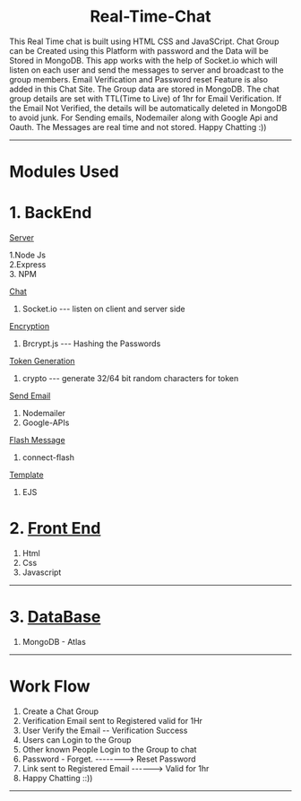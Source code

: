 # <center>Real-Time-Chat</center>

This Real Time chat is built using HTML CSS and JavaSCript. Chat Group can be Created using this Platform with password and the Data will be Stored in MongoDB. This app works with the help of Socket.io which will listen on each user and send the messages to server and broadcast to the group members. Email Verification and Password reset Feature is also added in this Chat Site. The Group data are stored in MongoDB. The chat group details are set with TTL(Time to Live) of 1hr for Email Verification. If the Email Not Verified, the details will be automatically deleted in MongoDB to avoid junk. For Sending emails, Nodemailer along with Google Api and Oauth. The Messages are real time and not 
stored. Happy Chatting :))
***
# Modules Used

# 1. BackEnd 

<ins>Server</ins>  

1.Node Js  
2.Express  
3. NPM  

<ins>Chat</ins>  
1. Socket.io --- listen on client and server side

<ins>Encryption</ins>  
1. Brcrypt.js --- Hashing the Passwords

<ins>Token Generation</ins>  
1. crypto --- generate 32/64 bit random characters for token

<ins>Send Email</ins>  
1. Nodemailer  
2. Google-APIs  

<ins>Flash Message</ins>  
1. connect-flash    

<ins>Template</ins>  
1. EJS  

# 2. <ins>Front End</ins>
1. Html  
2. Css  
3. Javascript  
---
# 3. <ins>DataBase</ins>
1. MongoDB - Atlas  
*** 

# Work Flow
1. Create a Chat Group   
2. Verification Email sent to Registered valid for 1Hr  
3. User Verify the Email -- Verification Success  
4. Users can Login to the Group  
5. Other known People Login to the Group to chat  
6. Password - Forget. --------> Reset Password  
7. Link sent to Registered Email ------> Valid for 1hr  
8. Happy Chatting ::))  
 ***
 


